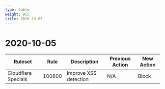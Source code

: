 ```yaml
---
type: table
weight: 955
title: 2020-10-05
---
```


# 2020-10-05

<TableWrap><table style="width: 100%">

<thead>
  <tr>
    <th>Ruleset</th>
    <th>Rule</th>
    <th>Description</th>
    <th>Previous Action</th>
    <th>New Action</th>
  </tr>
</thead>
<tbody>
  <tr>
    <td>Cloudflare Specials</td>
    <td>100600</td>
    <td>Improve XSS detection</td>
    <td>N/A</td>
    <td>Block</td>
  </tr>
</tbody>

</table></TableWrap>
